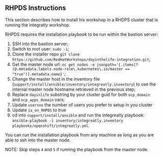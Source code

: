 ## RHPDS Instructions

This section describes how to install his workshop in a RHDPS cluster that is running the integratly workshop.

RHPDS requires the installation playbook to be run within the bastion server:

1. SSH into the bastion server;
2. Switch to root user: `sudo -i`;
3. Clone the installer repo `git clone https://github.com/RedHatWorkshops/dayinthelife-integration.git`;
4. Get the master node url: `oc get nodes -o jsonpath='{.items[?(@.metadata.labels.node-role\.kubernetes\.io/master == "true")].metadata.name}'`;
5. Change the master host in the inventory file (`support/install/ansible/inventory/integreatly.inventory`) to use the internal master node hostname retrieved in the previous step;
6. Replace `dayinlife` substring by your cluster guid for both `ocp_domain` and `ocp_apps_domain` vars;
7. Update `usersno` the number of users you prefer to setup in you cluster
8. Update `is_on_RHPDS` to true 
9. cd into `support/install/ansible` and run the integreatly playbook: `ansible-playbook -i inventory/integreatly.inventory playbooks/openshift/integreatly.yml`.

You can run the installation playbook from any machine as long as you are able to ssh into the master node.

NOTE: Skip steps `4` and `5` if running the playbook from the master node.
